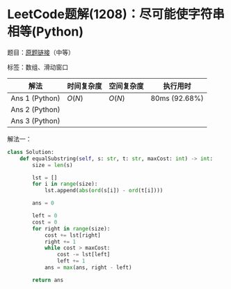 # LeetCode题解(1208)：尽可能使字符串相等(Python)

题目：[原题链接](https://leetcode-cn.com/problems/get-equal-substrings-within-budget/)（中等）

标签：数组、滑动窗口

| 解法           | 时间复杂度 | 空间复杂度 | 执行用时      |
| -------------- | ---------- | ---------- | ------------- |
| Ans 1 (Python) | $O(N)$     | $O(N)$     | 80ms (92.68%) |
| Ans 2 (Python) |            |            |               |
| Ans 3 (Python) |            |            |               |

解法一：

```python
class Solution:
    def equalSubstring(self, s: str, t: str, maxCost: int) -> int:
        size = len(s)

        lst = []
        for i in range(size):
            lst.append(abs(ord(s[i]) - ord(t[i])))

        ans = 0

        left = 0
        cost = 0
        for right in range(size):
            cost += lst[right]
            right += 1
            while cost > maxCost:
                cost -= lst[left]
                left += 1
            ans = max(ans, right - left)

        return ans
```

